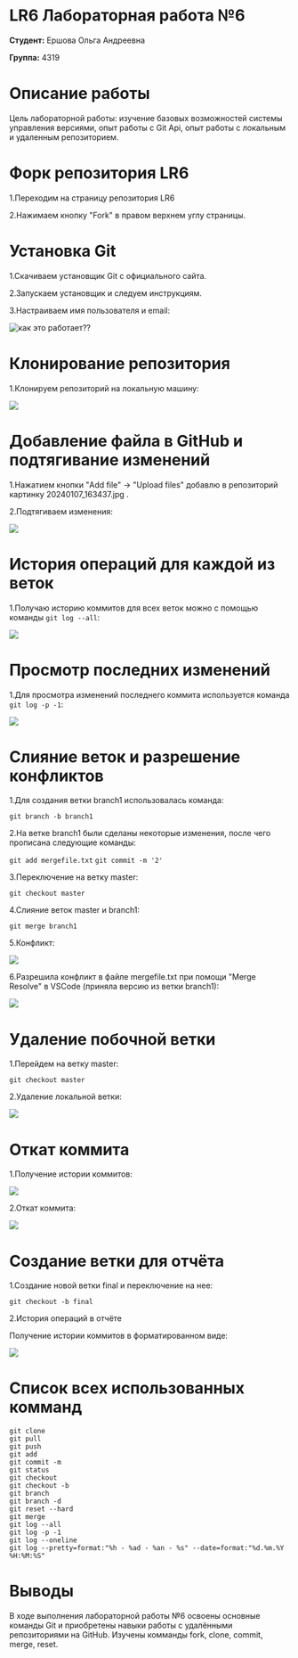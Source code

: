 # LR6 Лабораторная работа №6
**Студент:** Ершова Ольга Андреевна

**Группа:** 4319

# Описание работы
Цель лабораторной работы: изучение базовых возможностей системы управления версиями, опыт работы с Git Api, опыт работы с локальным и удаленным репозиторием.

# Форк репозитория LR6
1.Переходим на страницу репозитория LR6

2.Нажимаем кнопку "Fork" в правом верхнем углу страницы.

# Установка Git
1.Скачиваем установщик Git с официального сайта.

2.Запускаем установщик и следуем инструкциям.

3.Настраиваем имя пользователя и email:

![как это работает??](/img/name.png)

# Клонирование репозитория
1.Клонируем репозиторий на локальную машину:

![](/img/clone.png)

# Добавление файла в GitHub и подтягивание изменений
1.Нажатием кнопки "Add file" -> "Upload files" добавлю в репозиторий картинку 20240107_163437.jpg .

2.Подтягиваем изменения:

![](/img/pull.png)

# История операций для каждой из веток
1.Получаю историю коммитов для всех веток можно с помощью команды ```git log --all```:

![](/img/logall.png)

# Просмотр последних изменений
1.Для просмотра изменений последнего коммита используется команда ```git log -p -1```:

![](/img/log1.png)

# Слияние веток и разрешение конфликтов
1.Для создания ветки branch1 использовалась команда:

```git branch -b branch1```

2.На ветке branch1 были сделаны некоторые изменения, после чего прописана следующие команды:

```git add mergefile.txt```
```git commit -m '2'```

3.Переключение на ветку master:

```git checkout master```

4.Слияние веток master и branch1:

```git merge branch1```

5.Конфликт:

![](/img/conflict.png)

6.Разрешила конфликт в файле mergefile.txt при помощи "Merge Resolve" в VSCode (приняла версию из ветки branch1):

![](/img/solve.png)

# Удаление побочной ветки
1.Перейдем на ветку master:

```git checkout master```

2.Удаление локальной ветки:

![](/img/del.png)

# Откат коммита
1.Получение истории коммитов:

![](/img/useless.png)

2.Откат коммита:

![](/img/-commit.png)

# Создание ветки для отчёта
1.Создание новой ветки final и переключение на нее:

```git checkout -b final```

2.История операций в отчёте

Получение истории коммитов в форматированном виде:

![](/img/final.png)

# Список всех использованных комманд

```
git clone
git pull
git push
git add
git commit -m
git status
git checkout
git checkout -b
git branch
git branch -d
git reset --hard
git merge
git log --all
git log -p -1
git log --oneline
git log --pretty=format:"%h - %ad - %an - %s" --date=format:"%d.%m.%Y %H:%M:%S"
```

# Выводы
В ходе выполнения лабораторной работы №6 освоены основные команды Git и приобретены навыки работы с удалёнными репозиториями на GitHub. Изучены комманды fork, clone, commit, merge, reset.









